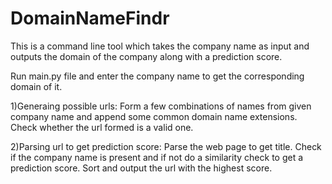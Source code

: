 # DomainNameFindr
 This is a command line tool which takes the company name as input and outputs the domain of the company along with a prediction score.
 
 Run main.py file and enter the company name to get the corresponding domain of it.
 
 1)Generaing possible urls:
 Form a few combinations of names from given company name and append some common domain name extensions. Check whether the url formed is a valid one.
 
 2)Parsing url to get prediction score:
 Parse the web page to get title. Check if the company name is present and if not do a similarity check to get a prediction score. Sort and output the url with the highest score.
 
